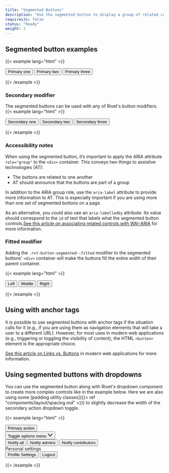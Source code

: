 ```yaml
---
title: "Segmented Buttons"
description: "Use the segmented button to display a group of related controls in a single line. Combine them with the dropdown to create complex menu controls."
requiresJs: false
status: "Ready"
weight: 2
---
```


## Segmented button examples
{{< example lang="html" >}}<div class="rvt-button-segmented" role="group" aria-label="Primary controls">
    <button type="button" class="rvt-button">Primary one</button>
    <button type="button" class="rvt-button">Primary two</button>
    <button type="button" class="rvt-button">Primary three</button>
</div>
{{< /example >}}

### Secondary modifier
The segmented buttons can be used with any of Rivet's button modifiers.
{{< example lang="html" >}}<div class="rvt-button-segmented" role="group" aria-label="Secondary controls">
    <button type="button" class="rvt-button rvt-button--secondary">Secondary one</button>
    <button type="button" class="rvt-button rvt-button--secondary">Secondary two</button>
    <button type="button" class="rvt-button rvt-button--secondary">Secondary three</button>
</div>
{{< /example >}}

### Accessibility notes
When using the segmented button, it’s important to apply the ARIA attribute `role="group"` to the `<div>` container. This conveys two things to assistive technologies (AT):

- The buttons are related to one another
- AT should announce that the buttons are part of a group

In addition to the ARIA group role, use the `aria-label` attribute to provide more information to AT. This is especially important if you are using more than one set of segmented buttons on a page.

As an alternative, you could also use an `aria-labelledby` attribute. Its value should correspond to the `id` of text that labels what the segmented button controls.[See this article on associating related controls with WAI-ARIA](https://www.w3.org/WAI/tutorials/forms/grouping/#associating-related-controls-with-wai-aria) for more information.

### Fitted modifier
Adding the `.rvt-button-segmented--fitted` modifier to the segmented buttons' `<div>` container will make the buttons fill the entire width of their parent container.

{{< example lang="html" >}}<div class="rvt-button-segmented rvt-button-segmented--fitted" role="group" aria-label="Fitted group">
    <button type="button" class="rvt-button rvt-button--secondary">Left</button>
    <button type="button" class="rvt-button rvt-button--secondary">Middle</button>
    <button type="button" class="rvt-button rvt-button--secondary">Right</button>
</div>
{{< /example >}}

## Using with anchor tags
It _is_ possible to use segmented buttons with anchor tags if the situation calls for it (e.g., if you are using them as navigation elements that will take a user to a different URL). However, for most uses in modern web applications (e.g., triggering or toggling the visibility of content), the HTML `<button>` element is the appropriate choice.

[See this article on Links vs. Buttons](https://marcysutton.com/links-vs-buttons-in-modern-web-applications/) in modern web applications for more information.

## Using segmented buttons with dropdowns
You can use the segmented button along with Rivet's dropdown component to create more complex controls like in the example below. Here we are also using some [padding utility classes]({{< ref "components/layout/spacing.md" >}}) to slightly decrease the width of the secondary action dropdown toggle.

{{< example lang="html" >}}<div class="rvt-button-segmented" role="group" aria-label="Dropdown group">
    <button type="button" class="rvt-button">Primary action</button>
    <div class="rvt-dropdown">
        <button type="button" class="rvt-button rvt-p-right-xs rvt-p-left-xs" data-dropdown-toggle="segmented-example">
            <span class="rvt-sr-only">Toggle options menu</span>
            <svg aria-hidden="true" xmlns="http://www.w3.org/2000/svg" width="16" height="16" viewBox="0 0 16 16">
                <path fill="currentColor" d="M8,12.46a2,2,0,0,1-1.52-.7L1.24,5.65a1,1,0,1,1,1.52-1.3L8,10.46l5.24-6.11a1,1,0,0,1,1.52,1.3L9.52,11.76A2,2,0,0,1,8,12.46Z"/>
            </svg>
        </button>
        <div class="rvt-dropdown__menu" id="segmented-example" role="menu" aria-hidden="true">
            <button type="button" role="menuitemradio">Notify all</button>
            <button type="button" role="menuitemradio" aria-checked="true">Notify admins</button>
            <button type="button" role="menuitemradio">Notify contributors</button>
            <div class="rvt-dropdown__menu-heading" aria-hidden="true">Personal settings</div>
            <div role="group" aria-label="Personal settings">
                <button type="button" role="menuitem">Profile Settings</button>
                <button type="button" role="menuitem">Logout</button>
            </div>
        </div>
    </div>
</div>
{{< /example >}}
